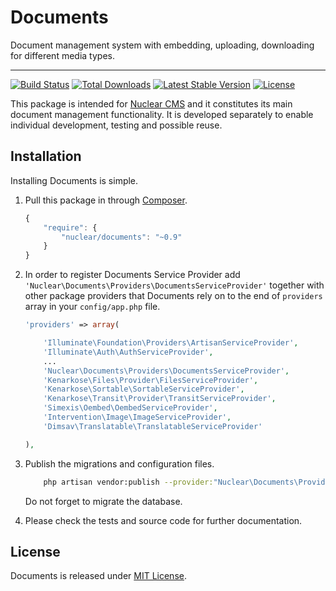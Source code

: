 # Documents
 Document management system with embedding, uploading, downloading for different media types.
 
 ---
 [![Build Status](https://travis-ci.org/NuclearCMS/Documents.svg?branch=master)](https://travis-ci.org/NuclearCMS/Documents)
 [![Total Downloads](https://poser.pugx.org/Nuclear/Documents/downloads)](https://packagist.org/packages/Nuclear/Documents)
 [![Latest Stable Version](https://poser.pugx.org/Nuclear/Documents/version)](https://packagist.org/packages/Nuclear/Documents)
 [![License](https://poser.pugx.org/Nuclear/Documents/license)](https://packagist.org/packages/Nuclear/Documents)
 
 This package is intended for [Nuclear CMS](https://github.com/NuclearCMS/Nuclear) and it constitutes its main document management functionality. It is developed separately to enable individual development, testing and possible reuse.
 
 ## Installation
 Installing Documents is simple.
 
 1. Pull this package in through [Composer](https://getcomposer.org).
     ```js
     {
         "require": {
             "nuclear/documents": "~0.9"
         }
     }
     ```
 
 2. In order to register Documents Service Provider add `'Nuclear\Documents\Providers\DocumentsServiceProvider'` together with other package providers that Documents rely on to the end of `providers` array in your `config/app.php` file.
     ```php
     'providers' => array(
     
         'Illuminate\Foundation\Providers\ArtisanServiceProvider',
         'Illuminate\Auth\AuthServiceProvider',
         ...
         'Nuclear\Documents\Providers\DocumentsServiceProvider',
         'Kenarkose\Files\Provider\FilesServiceProvider',
         'Kenarkose\Sortable\SortableServiceProvider',
         'Kenarkose\Transit\Provider\TransitServiceProvider',
         'Simexis\Oembed\OembedServiceProvider',
         'Intervention\Image\ImageServiceProvider',
         'Dimsav\Translatable\TranslatableServiceProvider'
     
     ),
     ```
     
 3. Publish the migrations and configuration files.
     ```bash
         php artisan vendor:publish --provider:"Nuclear\Documents\Providers\DocumentsServiceProvider"
     ```
     Do not forget to migrate the database.
 
 4. Please check the tests and source code for further documentation.
 
 ## License
 Documents is released under [MIT License](https://github.com/NuclearCMS/Documents/blob/master/LICENSE).